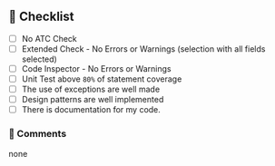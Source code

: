 ## :triangular_flag_on_post: Checklist 

- [ ] No ATC Check 
- [ ] Extended Check - No Errors or Warnings (selection with all fields selected)
- [ ] Code Inspector - No Errors or Warnings 
- [ ] Unit Test above `80%` of statement coverage
- [ ] The use of exceptions are well made
- [ ] Design patterns are well implemented
- [ ] There is documentation for my code.

### :speech_balloon: Comments
none
